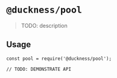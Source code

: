 # `@duckness/pool`

> TODO: description

## Usage

```
const pool = require('@duckness/pool');

// TODO: DEMONSTRATE API
```
